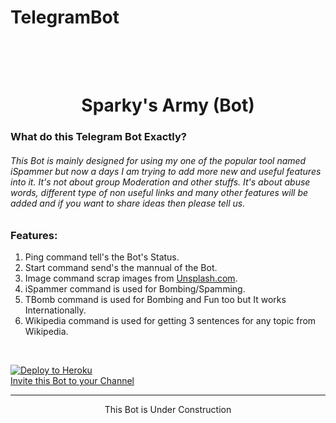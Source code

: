 # TelegramBot

<h1 align="center">
  <br>
  <a href="https://github.com/MrSp4rX/iSpammer/><img src="https://i.ibb.co/1qh62vx/pic.png" alt="MrSp4rX_bot"></a>
  <br>
  Sparky's Army (Bot)
  <br>
</h1>

<h3>What do this Telegram Bot Exactly?</h3>
<h6>This Bot is mainly designed for using my one of the popular tool named iSpammer but now a days I am trying to add more new and useful features into it. It's not about group Moderation and other stuffs. It's about abuse words, different type of non useful links and many other features will be added and if you want to share ideas then please tell us.</h6>
<h3>Features:</h3>
<ol>
<li>Ping command tell's the Bot's Status.</li>
<li>Start command send's the mannual of the Bot.</li>
<li>Image command scrap images from <a href='https://unsplash.com/'>Unsplash.com</a>.</li>
<li>iSpammer command is used for Bombing/Spamming.</li>
<li>TBomb command is used for Bombing and Fun too but It works Internationally.
<li>Wikipedia command is used for getting 3 sentences for any topic from Wikipedia.</li>
</ol>
<br>

[![Deploy to Heroku](https://www.herokucdn.com/deploy/button.png)](https://heroku.com/deploy)
<br>
<a href='https://telegram.me/MrSp4rX_bot?startgroup=botstart' target=_blank>Invite this Bot to your Channel</a>
<br>
<hr>
<p style='text-align:center;'>This Bot is Under Construction</p>
